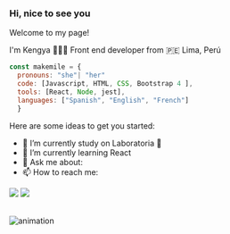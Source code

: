 ### Hi, nice to see you 

Welcome to my page!

I'm Kengya 👩🏻‍💻 Front end developer from  :peru:  Lima, Perú


```Javascript
const makemile = {
  pronouns: "she"| "her"
  code: [Javascript, HTML, CSS, Bootstrap 4 ], 
  tools: [React, Node, jest],
  languages: ["Spanish", "English", "French"]
  }
```

Here are some ideas to get you started:

- 🔭 I’m currently study on Laboratoria 💛
- 🌱 I’m currently learning React
- 💬 Ask me about:
- 📫 How to reach me:
 <div>
 <a href = "mkengya@gmail.com" target="_blank"><img src="https://img.shields.io/badge/Gmail-D14836?style=for-the-badge&logo=gmail&logoColor=white" target="_blank"></a>
  <a href="https://www.linkedin.com/in/kengyamoncada/" target="_blank"><img src="https://img.shields.io/badge/LinkedIn-0077B5?style=for-the-badge&logo=linkedin&logoColor=white" target="_blank"></a> 
  </div>
 <br>


![animation](./github-user-contribution.svg)



<!--
**makemile/makemile** is a ✨ _special_ ✨ repository because its `README.md` (this file) appears on your GitHub profile.


